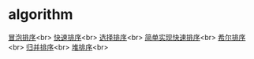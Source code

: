 # algorithm

<a href="https://github.com/tiancityycf/algorithm/blob/master/bubbleSort.php" target="_blank" >冒泡排序</a><br\>
<a href="https://github.com/tiancityycf/algorithm/blob/master/quickSort.php" target="_blank" >快速排序</a><br\>
<a href="https://github.com/tiancityycf/algorithm/blob/master/selectSort.php" target="_blank" >选择排序</a><br\>
<a href="https://github.com/tiancityycf/algorithm/blob/master/simpleQuickSort.php" target="_blank" >简单实现快速排序</a><br\>
<a href="https://github.com/tiancityycf/algorithm/blob/master/shellSort.php" target="_blank" >希尔排序</a><br\>
<a href="https://github.com/tiancityycf/algorithm/blob/master/mergeSort.php" target="_blank" >归并排序</a><br\>
<a href="https://github.com/tiancityycf/algorithm/blob/master/heapSort.php" target="_blank" >堆排序</a><br\>
